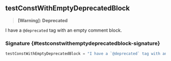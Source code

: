 ## testConstWithEmptyDeprecatedBlock

> **\[Warning\]: Deprecated**
> 
> 

I have a `@deprecated` tag with an empty comment block.

### Signature {#testconstwithemptydeprecatedblock-signature}

```typescript
testConstWithEmptyDeprecatedBlock = "I have a `@deprecated` tag with an empty comment block."
```
